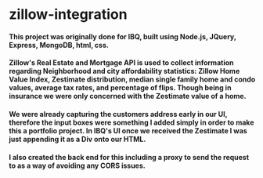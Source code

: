 # zillow-integration

#### This project was originally done for IBQ, built using Node.js, JQuery, Express, MongoDB, html, css.

#### Zillow's Real Estate and Mortgage API is used to collect information regarding Neighborhood and city affordability statistics: Zillow Home Value Index, Zestimate distribution, median single family home and condo values, average tax rates, and percentage of flips. Though being in insurance we were only concerned with the Zestimate value of a home. 

#### We were already capturing the customers address early in our UI, therefore the input boxes were something I added simply in order to make this a portfolio project. In IBQ's UI once we received the Zestimate I was just appending it as a Div onto our HTML.

#### I also created the back end for this including a proxy to send the request to as a way of avoiding any CORS issues. 






